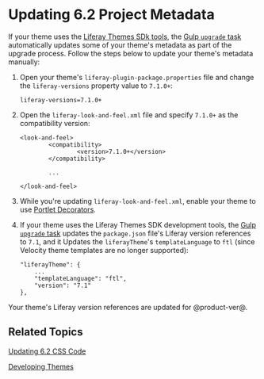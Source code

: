 # Updating 6.2 Project Metadata [](id=updating-6.2-project-metadata)

If your theme uses the 
[Liferay Themes SDk tools](https://github.com/liferay/liferay-themes-sdk/tree/master/packages), 
the 
[Gulp `upgrade` task](/develop/tutorials/-/knowledge_base/7-1/running-the-upgrade-task-for-6.2-themes) 
automatically updates some of your theme's metadata as part of the upgrade 
process. Follow the steps below to update your theme's metadata manually:

1.  Open your theme's `liferay-plugin-package.properties` file and change the 
    `liferay-versions` property value to `7.1.0+`: 

        liferay-versions=7.1.0+

2.  Open the `liferay-look-and-feel.xml` file and specify `7.1.0+` as the 
    compatibility version: 

        <look-and-feel>
                <compatibility>
                        <version>7.1.0+</version>
                </compatibility>

                ...

        </look-and-feel>
        
3.  While you're updating `liferay-look-and-feel.xml`, enable your theme to use 
    [Portlet Decorators](/develop/tutorials/-/knowledge_base/7-1/adding-portlet-decorators-to-a-theme).

4.  If your theme uses the Liferay Themes SDK development tools, the 
    [Gulp `upgrade` task](/develop/tutorials/-/knowledge_base/7-1/upgrading-6.2-liferay-theme-sdk-themes-with-the-gulp-upgrade-task) 
    updates the `package.json` file's Liferay version references to `7.1`, and 
    it Updates the `liferayTheme`'s `templateLanguage` to `ftl` 
    (since Velocity theme templates are no longer supported):

        "liferayTheme": {
        	...
        	"templateLanguage": "ftl",
        	"version": "7.1"
        },

Your theme's Liferay version references are updated for @product-ver@. 

## Related Topics [](id=related-topics)

[Updating 6.2 CSS Code](/develop/tutorials/-/knowledge_base/7-1/updating-6-2-css-code)

[Developing Themes](/develop/tutorials/-/knowledge_base/7-1/developing-themes)
